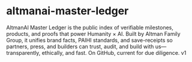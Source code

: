 # altmanai-master-ledger
AltmanAI Master Ledger is the public index of verifiable milestones, products, and proofs that power Humanity × AI. Built by Altman Family Group, it unifies brand facts, PAIHI standards, and save-receipts so partners, press, and builders can trust, audit, and build with us—transparently, ethically, and fast. On GitHub, current for due diligence. v1
